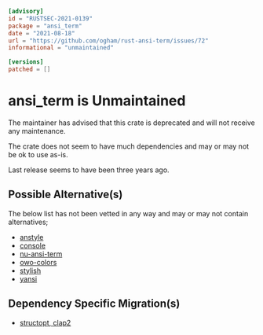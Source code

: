 ```toml
[advisory]
id = "RUSTSEC-2021-0139"
package = "ansi_term"
date = "2021-08-18"
url = "https://github.com/ogham/rust-ansi-term/issues/72"
informational = "unmaintained"

[versions]
patched = []
```
# ansi_term is Unmaintained

The maintainer has advised that this crate is deprecated and will not receive any maintenance.

The crate does not seem to have much dependencies and may or may not be ok to use as-is.

Last release seems to have been three years ago.

## Possible Alternative(s)

 The below list has not been vetted in any way and may or may not contain alternatives;

 - [anstyle](https://github.com/epage/anstyle)
 - [console](https://crates.io/crates/console)
 - [nu-ansi-term](https://crates.io/crates/nu-ansi-term)
 - [owo-colors](https://crates.io/crates/owo-colors)
 - [stylish](https://crates.io/crates/stylish)
 - [yansi](https://crates.io/crates/yansi)

## Dependency Specific Migration(s)

 - [structopt, clap2](https://github.com/clap-rs/clap/discussions/4172)